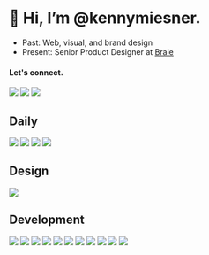 # 👋 Hi, I’m @kennymiesner.

- Past: Web, visual, and brand design
- Present: Senior Product Designer at [ Brale ](https://github.com/brale-xyz)

#### Let's connect.
<a href="https://www.linkedin.com/in/kennymiesner/" target="_blank"><img src = "https://img.shields.io/badge/-LinkedIn-333333?style=flat&logo=linkedin&logoColor=3766c2"></a>
<a href="https://dribbble.com/kennymiesner" target="_blank"><img src="https://img.shields.io/badge/-Dribbble-333333?style=flat&logo=dribbble"></a>
<a href="mailto:kennymiesner@gmail.com" target="_blank"><img src="https://img.shields.io/badge/-Gmail-333333?style=flat&logo=gmail"></a>

## Daily
<img src="https://img.shields.io/badge/-Apple-333333?style=flat&logo=apple"> <img src = "https://img.shields.io/badge/-Sonos-333333?style=flat&logo=sonos">
<img src="https://img.shields.io/badge/-Spotify-333333?style=flat&logo=spotify">
<img src="https://img.shields.io/badge/-Philips%20Hue-333333?style=flat&logo=philips-hue">

## Design

<img src = "https://img.shields.io/badge/-Figma-333333?style=flat&logo=figma">

## Development

<img src="https://img.shields.io/badge/-HTML-333333?style=flat&logo=HTML5"> <img src = "https://img.shields.io/badge/-CSS-333333?style=flat&logo=CSS3&logoColor=1572B6">
<img src="https://img.shields.io/badge/-JavaScript-333333?style=flat&logo=javascript">
<img src="https://img.shields.io/badge/-TypeScript-333333?style=flat&logo=typescript">
<img src="https://img.shields.io/badge/-Tailwind%20CSS-333333?style=flat&logo=tailwindcss">
<img src="https://img.shields.io/badge/-React-333333?style=flat&logo=react">
<img src="http://img.shields.io/badge/-Remix-333333?style=flat&logo=remix">
<img src="http://img.shields.io/badge/-Vercel-333333?style=flat&logo=vercel">
<img src="http://img.shields.io/badge/-Github-333333?style=flat&logo=github">
<img src="http://img.shields.io/badge/-Warp-333333?style=flat&logo=warp&logoColor=007acc">
<img src="http://img.shields.io/badge/-Cursor-333333?style=flat&logo=cursor">
